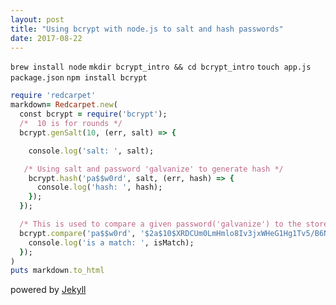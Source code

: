 ```yaml
---
layout: post
title: "Using bcrypt with node.js to salt and hash passwords"
date: 2017-08-22
---
```

`brew install node`
`mkdir bcrypt_intro && cd bcrypt_intro`
`touch app.js package.json`
`npm install bcrypt`

```ruby
require 'redcarpet'
markdown= Redcarpet.new(
  const bcrypt = require('bcrypt');
  /*  10 is for rounds */
  bcrypt.genSalt(10, (err, salt) => {

    console.log('salt: ', salt);

   /* Using salt and password 'galvanize' to generate hash */
    bcrypt.hash('pa$$w0rd', salt, (err, hash) => {
      console.log('hash: ', hash);  
    });
  });

  /* This is used to compare a given password('galvanize') to the stored hash */
  bcrypt.compare('pa$$w0rd', '$2a$10$XRDCUm0LmHmlo8Iv3jxWHeG1Hg1Tv5/B6NUK8zIRLOXZHJcLLtazm', (err, isMatch) => {
    console.log('is a match: ', isMatch);
  });
)
puts markdown.to_html
```
powered by [Jekyll](http://jekyllrb.com)

